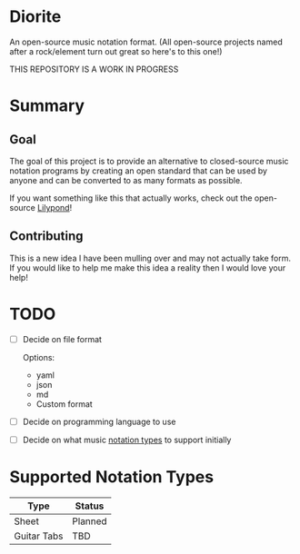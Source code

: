 # Diorite
An open-source music notation format. (All open-source projects named after a rock/element turn out great so here's to this one!)

THIS REPOSITORY IS A WORK IN PROGRESS

# Summary
## Goal
The goal of this project is to provide an alternative to closed-source music notation programs by creating an open standard that can be used by anyone and can be converted to as many formats as possible.

If you want something like this that actually works, check out the open-source [Lilypond](https://lilypond.org/index.html)!

## Contributing
This is a new idea I have been mulling over and may not actually take form. If you would like to help me make this idea a reality then I would love your help!

# TODO
- [ ] Decide on file format
    
    Options:
    - yaml
    - json
    - md
    - Custom format
- [ ] Decide on programming language to use
- [ ] Decide on what music [notation types](#supported-notation-types) to support initially

# Supported Notation Types
| Type | Status |
| ---- | ------ |
| Sheet | Planned |
| Guitar Tabs | TBD |
